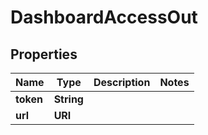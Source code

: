 

# DashboardAccessOut


## Properties

Name | Type | Description | Notes
------------ | ------------- | ------------- | -------------
**token** | **String** |  | 
**url** | **URI** |  | 



